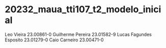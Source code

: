 # 20232_maua_tti107_t2_modelo_inicial

Leo Vieira 23.00861-0
Guilherme Pereira 23.01582-9
Lucas Fagundes Esposito 23.01279-0
Caio Carneiro 23.00471-0
